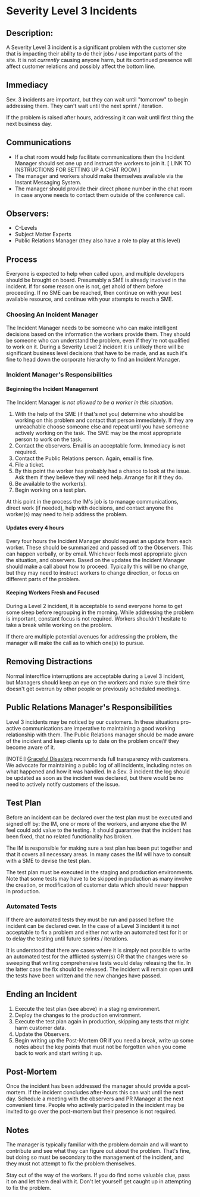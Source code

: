 # Severity Level 3 Incidents

## Description:
A Severity Level 3 incident is a significant problem with the customer site that is impacting their ability to do their jobs / use important parts of the site. It is not *currently* causing anyone harm, but its continued presence will affect customer relations and possibly affect the bottom line. 

## Immediacy
Sev. 3 incidents are important, but they can wait until "tomorrow" to begin addressing them. They can't wait until the next sprint / iteration.

If the problem is raised after hours, addressing it can wait until first thing the next business day.

## Communications
* If a chat room would help facilitate communications then the Incident Manager should set one up and instruct the workers to join it. [ LINK TO INSTRUCTIONS FOR SETTING UP A CHAT ROOM ]
* The manager and workers should make themselves available via the Instant Messaging System.
* The manager should provide their direct phone number in the chat  room in case anyone needs to contact them outside of the conference call.


## Observers:
* C-Levels
* Subject Matter Experts
* Public Relations Manager (they also have a role to play at this level)

## Process
Everyone is expected to help when called upon, and multiple developers should be brought on board. Presumably a SME is already involved in the incident. If for some reason one is not, get ahold of them before proceeding.  If no SME can be reached, then continue on with your best available resource, and continue with your attempts to reach a SME.

### Choosing An Incident Manager
The Incident Manager needs to be someone who can make intelligent decisions based on the information the workers provide them. They should be someone who can understand the problem, even if they're not qualified to work on it. During a Severity Level 2 incident it is unlikely there will be significant business level decisions that have to be made, and as such it's fine to head down the corporate hierarchy to find an Incident Manager.

### Incident Manager's Responsibilities
#### Beginning the Incident Management
The Incident Manager *is not allowed to be a worker in this situation*. 

1. With the help of the SME (if that's not you) determine who should be working on this problem and contact that person immediately. If they are unreachable choose someone else and repeat until you have someone actively working on the task. The SME may be the most appropriate person to work on the task. 
2. Contact the observers. Email is an acceptable form. Immediacy is not required.
3. Contact the Public Relations person. Again, email is fine.
4. File a ticket. 
5. By this point the worker has probably had a chance to look at the issue. Ask them if they believe they will need help. Arrange for it if they do. 
6. Be available to the worker(s). 
7. Begin working on a test plan. 

At this point in the process the IM's job is to manage communications, direct work (if needed), help with decisions, and contact anyone the worker(s) may need to help address the problem. 

#### Updates every 4 hours
Every four hours the Incident Manager should request an update from each worker. These should be summarized and passed off to the Observers. This can happen verbally, or by email. Whichever feels most appropriate given the situation, and observers. Based on the updates the Incident Manager should make a call about how to proceed. Typically this will be no change, but they may need to instruct workers to change direction, or focus on different parts of the problem.  

#### Keeping Workers Fresh and Focused
During a Level 2 incident, it is acceptable to send everyone home to get some sleep before regrouping in the morning. While addressing the problem is important, constant focus is not required. Workers shouldn't hesitate to take a break while working on the problem. 
 
If there are multiple potential avenues for addressing the problem, the manager will make the call as to which one(s) to pursue.

## Removing Distractions
Normal interoffice interruptions are acceptable during a Level 3 incident, but Managers should keep an eye on the workers and make sure their time doesn't get overrun by other people or previously scheduled meetings. 

## Public Relations Manager's Responsibilities 
Level 3 incidents may be noticed by our customers. In these situations pro-active communications are imperative to maintaining a good working relationship with them. The Public Relations manager should be made aware of the incident and keep clients up to date on the problem once/if they become aware of it. 

[NOTE:] [Graceful Disasters](http://gracefuldisasters.com) recommends full transparency with customers. We advocate for maintaining a public log of all incidents, including notes on what happened and how it was handled. In a Sev. 3 incident the log should be updated as soon as the incident was declared, but there would be no need to actively notify customers of the issue.


## Test Plan
Before an incident can be declared over the test plan must be executed and signed off by: the IM, one or more of the workers, and anyone else the IM feel could add value to the testing. It should guarantee that the incident has been fixed, that no related functionality has broken. 

The IM is responsible for making sure a test plan has been put together and that it covers all necessary areas. In many cases the IM will have to consult with a SME to devise the test plan. 

The test plan must be executed in the staging and production environments. Note that some tests may have to be skipped in production as many involve the creation, or modification of customer data which should never happen in production. 

### Automated Tests 
If there are automated tests they must be run and passed before the incident can be declared over.  In the case of a Level 3 incident it is not acceptable to fix a problem and either not write an automated test for it or to delay the testing until future sprints / iterations.  

It is understood that there are cases where it is simply not possible to write an automated test for the afflicted system(s) OR that the changes were so sweeping that writing comprehensive tests would delay releasing the fix. In the latter case the fix should be released. The incident will remain open until the tests have been written and the new changes have passed.

## Ending an Incident 

1. Execute the test plan (see above) in a staging environment.
2. Deploy the changes to the production environment.
3. Execute the test plan again in production, skipping any tests that might harm customer data.
4. Update the Observers. 
5. Begin writing up the Post-Mortem OR if you need a break, write up some notes about the key points that must not be forgotten when you come back to work and start writing it up. 

## Post-Mortem
Once the incident has been addressed the manager should provide a post-mortem. If the incident concludes after-hours this can wait until the next day. Schedule a meeting with the observers and PR Manager at the next convenient time. People who actively participated in the incident may be invited to go over the post-mortem but their presence is not required. 

## Notes
The manager is typically familiar with the problem domain and will want to contribute and see what they can figure out about the problem. That's fine, but doing so must be secondary to the management of the incident, and they must not attempt to fix the problem themselves. 

Stay out of the way of the workers. If you do find some valuable clue, pass it on and let them deal with it. Don't let yourself get caught up in attempting to fix the problem. 

